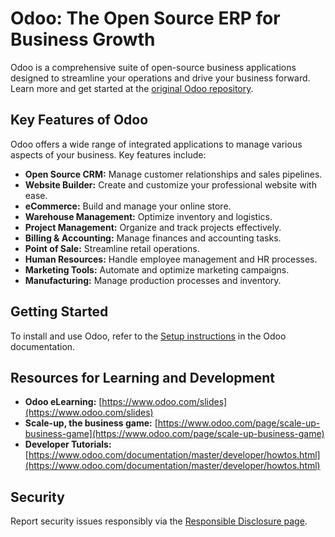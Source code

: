 # Odoo: The Open Source ERP for Business Growth

Odoo is a comprehensive suite of open-source business applications designed to streamline your operations and drive your business forward.  Learn more and get started at the [original Odoo repository](https://github.com/odoo/odoo).

## Key Features of Odoo

Odoo offers a wide range of integrated applications to manage various aspects of your business. Key features include:

*   **Open Source CRM:** Manage customer relationships and sales pipelines.
*   **Website Builder:** Create and customize your professional website with ease.
*   **eCommerce:** Build and manage your online store.
*   **Warehouse Management:** Optimize inventory and logistics.
*   **Project Management:** Organize and track projects effectively.
*   **Billing & Accounting:** Manage finances and accounting tasks.
*   **Point of Sale:** Streamline retail operations.
*   **Human Resources:** Handle employee management and HR processes.
*   **Marketing Tools:** Automate and optimize marketing campaigns.
*   **Manufacturing:** Manage production processes and inventory.

## Getting Started

To install and use Odoo, refer to the [Setup instructions](https://www.odoo.com/documentation/master/administration/install/install.html) in the Odoo documentation.

## Resources for Learning and Development

*   **Odoo eLearning:** [https://www.odoo.com/slides](https://www.odoo.com/slides)
*   **Scale-up, the business game:** [https://www.odoo.com/page/scale-up-business-game](https://www.odoo.com/page/scale-up-business-game)
*   **Developer Tutorials:** [https://www.odoo.com/documentation/master/developer/howtos.html](https://www.odoo.com/documentation/master/developer/howtos.html)

## Security

Report security issues responsibly via the [Responsible Disclosure page](https://www.odoo.com/security-report).